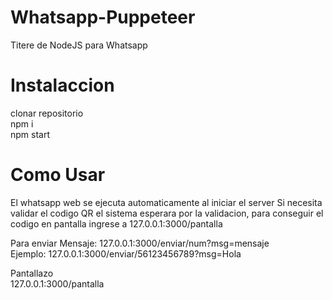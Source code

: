 # Whatsapp-Puppeteer
Titere de NodeJS para Whatsapp

# Instalaccion
clonar repositorio\
npm i\
npm start  
# Como Usar
El whatsapp web se ejecuta automaticamente al iniciar el server
Si necesita validar el codigo QR el sistema esperara por la validacion,
para conseguir el codigo en pantalla ingrese a 127.0.0.1:3000/pantalla  
 
Para enviar Mensaje: 127.0.0.1:3000/enviar/num?msg=mensaje  
Ejemplo: 127.0.0.1:3000/enviar/56123456789?msg=Hola  

Pantallazo  
127.0.0.1:3000/pantalla

